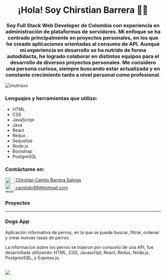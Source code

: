 
<h1 align="center">¡Hola! Soy Chirstian Barrera 👋🏼</h1>
<h3 align="center">Soy Full Stack Web Developer de Colombia con experiencia en administración de plataformas de servidores. Mi enfoque se ha centrado principalmente en proyectos personales, en los que he creado aplicaciones orientadas al consumo de API. Aunque mi experiencia en desarrollo se ha nutrido de forma autodidacta, he logrado colaborar en distintos equipos para el desarrollo de diversos proyectos personales. Me considero una persona curiosa, siempre buscando estar actualizada y en constante crecimiento tanto a nivel personal como profesional.</h3>

<p align="left"> <img src="https://komarev.com/ghpvc/?username=santtiagomc&label=Profile%20views&color=0e75b6&style=flat" alt="mutriaxx" /> </p>

<h3 align="left">Lenguajes y herramientas que utilizo:</h3>
<ul>
  <li>HTML</li>
  <li>CSS</li>
  <li>JavaScript</li>
  <li>Java</li>
  <li>React</li>
  <li>Redux</li>
  <li>Sequelize</li>
  <li>Node.js</li>
  <li>Bootstrap</li>
  <li>PostgreSQL</li>
</ul>

<h3 align="left">Contáctame en:</h3>

<a href="https://www.linkedin.com/in/chirstian-barrera/" target="blank"><img align="center" src="https://raw.githubusercontent.com/rahuldkjain/github-profile-readme-generator/master/src/images/icons/Social/linked-in-alt.svg" alt="marcela-utria" height="20" width="30" /> Chirstian Camilo Barrera Salinas</a>
<br>
<a href="camilobr89@hotmail.com" target="blank"><img align="center" src="https://cdn-icons-png.flaticon.com/512/80/80599.png" alt="marce_utria" height="30" width="30" /> camilobr89@hotmail.com</a>
    </ul>




<h3 align="left">Proyectos</h3>
<hr>
<h3 align="left">Dogs App</h3>
<p>Aplicación informativa de perros, en la que se puede buscar, filtrar, ordenar y crear nuevas rasas de perros.</p>
<p>La informacion sobre los perros se trajeron por consumo de una API, fue desarrollada utilizando: HTML, CSS, Javascript, React, Redux, Node.js, PostgresSQL, y Express.js.</p>
<br>
<a href="#"><img src="https://datachange.com.co/wp-content/uploads/2023/05/dogs.png" /></a>

